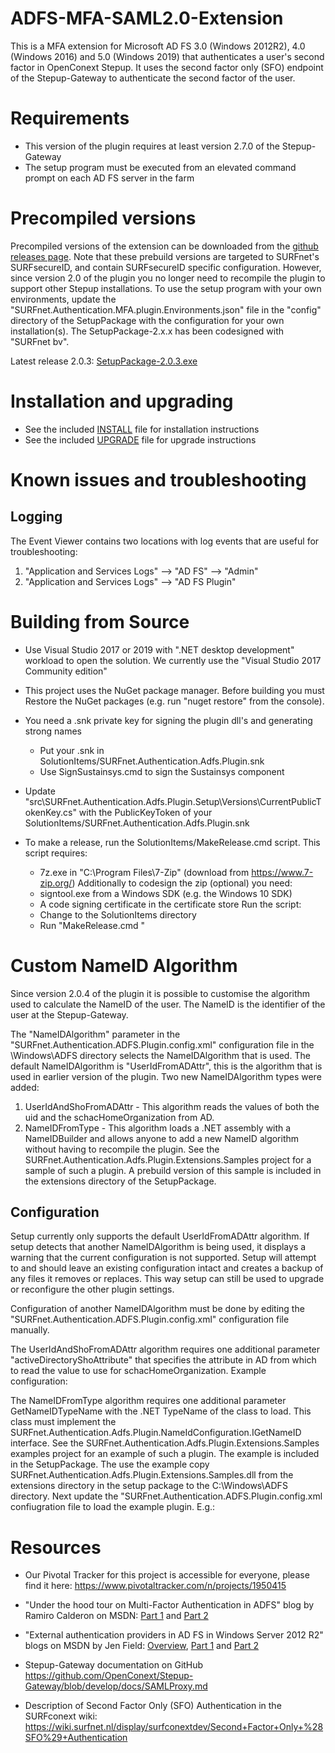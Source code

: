 ADFS-MFA-SAML2.0-Extension
==========================

This is a MFA extension for Microsoft AD FS 3.0 (Windows 2012R2),
4.0 (Windows 2016) and 5.0 (Windows 2019) that authenticates a user's
second factor in OpenConext Stepup. It uses the second factor only (SFO)
endpoint of the Stepup-Gateway to authenticate the second factor of the
user.


Requirements
============

* This version of the plugin requires at least version 2.7.0 of the
  Stepup-Gateway
* The setup program must be executed from an elevated command prompt on
  each AD FS server in the farm


Precompiled versions
====================

Precompiled versions of the extension can be downloaded from the
[github releases page](https://github.com/SURFnet/ADFS-MFA-SAML2.0-Extension/releases).
Note that these prebuild versions are targeted to SURFnet's SURFsecureID,
and contain SURFsecureID specific configuration.
However, since version 2.0 of the plugin you no longer need to recompile
the plugin to support other Stepup installations. To use the setup program
with your own environments, update the "SURFnet.Authentication.MFA.plugin.Environments.json"
file in the "config" directory of the SetupPackage with the configuration
for your own installation(s).
The SetupPackage-2.x.x has been codesigned with "SURFnet bv".

Latest release 2.0.3: [SetupPackage-2.0.3.exe](https://github.com/SURFnet/ADFS-MFA-SAML2.0-Extension/releases/download/2.0.3/SetupPackage-2.0.3.exe)


Installation and upgrading
==========================

* See the included [INSTALL](INSTALL) file for installation instructions
* See the included [UPGRADE](UPGRADE) file for upgrade instructions


Known issues and troubleshooting
================================

Logging
-------

The Event Viewer contains two locations with log events that are useful
for troubleshooting:

1. "Application and Services Logs" --> "AD FS" --> "Admin"
2. "Application and Services Logs" --> "AD FS Plugin"


Building from Source
====================

* Use Visual Studio 2017 or 2019 with ".NET desktop development"
  workload to open the solution. We currently use the "Visual Studio 2017 Community edition"

* This project uses the NuGet package manager. Before building you must
  Restore the NuGet packages (e.g. run "nuget restore" from the console).

* You need a .snk private key for signing the plugin dll's and generating
  strong names
  - Put your .snk in SolutionItems/SURFnet.Authentication.Adfs.Plugin.snk
  - Use SignSustainsys.cmd to sign the Sustainsys component
  
* Update "src\SURFnet.Authentication.Adfs.Plugin.Setup\Versions\CurrentPublicTokenKey.cs"
  with the PublicKeyToken of your SolutionItems/SURFnet.Authentication.Adfs.Plugin.snk

* To make a release, run the SolutionItems/MakeRelease.cmd script. This script
  requires:
  * 7z.exe in "C:\Program Files\7-Zip\" (download from https://www.7-zip.org/)
  Additionally to codesign the zip (optional) you need:
  * signtool.exe from a Windows SDK (e.g. the Windows 10 SDK)
  * A code signing certificate in the certificate store
  Run the script:
  * Change to the SolutionItems directory
  * Run "MakeRelease.cmd <version>"

Custom NameID Algorithm
=======================

Since version 2.0.4 of the plugin it is possible to customise the algorithm used to
calculate the NameID of the user. The NameID is the identifier of the user at the
Stepup-Gateway.

The "NameIDAlgorithm" parameter in the "SURFnet.Authentication.ADFS.Plugin.config.xml" 
configuration file in the \Windows\ADFS directory selects the NameIDAlgorithm that is used.
The default NameIDAlgorithm is "UserIdFromADAttr", this is the algorithm that is used
in earlier version of the plugin. Two new NameIDAlgorithm types were added:

1. UserIdAndShoFromADAttr - This algorithm reads the values of both the uid and the 
   schacHomeOrganization from AD. 
2. NameIDFromType - This algorithm loads a .NET assembly with a NameIDBuilder and allows
   anyone to add a new NameID algorithm without having to recompile the plugin.
   See the SURFnet.Authentication.Adfs.Plugin.Extensions.Samples project for a sample
   of such a plugin. A prebuild version of this sample is included in the extensions 
   directory of the SetupPackage.

Configuration
-------------

Setup currently only supports the default UserIdFromADAttr algorithm. If setup detects that
another NameIDAlgorithm is being used, it displays a warning that the current configuration
is not supported. Setup will attempt to and should leave an existing configuration intact 
and creates a backup of any files it removes or replaces. This way setup can still be used
to upgrade or reconfigure the other plugin settings.

Configuration of another NameIDAlgorithm must be done by editing the 
"SURFnet.Authentication.ADFS.Plugin.config.xml" configuration file manually.

The UserIdAndShoFromADAttr algorithm requires one additional parameter 
"activeDirectoryShoAttribute" that specifies the attribute in AD from which to read
the value to use for schacHomeOrganization. Example configuration:

<?xml version="1.0" encoding="utf-8" ?>
<SfoMfaExtension 
  NameIdAlgorithm="UserIdAndShoFromADAttr"
  minimalLoa="http://test.surfconext.nl/assurance/sfo-level2"
  activeDirectoryShoAttribute="department"
  activeDirectoryUserIdAttribute="employeeNumber" />

The NameIDFromType algorithm requires one additional parameter GetNameIDTypeName
with the .NET TypeName of the class to load. This class must implement the 
SURFnet.Authentication.Adfs.Plugin.NameIdConfiguration.IGetNameID interface.
See the SURFnet.Authentication.Adfs.Plugin.Extensions.Samples examples project
for an example of such a plugin. The example is included in the SetupPackage.
The use the example copy SURFnet.Authentication.Adfs.Plugin.Extensions.Samples.dll
from the extensions directory in the setup package to the C:\Windows\ADFS directory.
Next update the "SURFnet.Authentication.ADFS.Plugin.config.xml confiugration file
to load the example plugin. E.g.:

<?xml version="1.0" encoding="utf-8" ?>
<SfoMfaExtension minimalLoa="http://pilot.surfconext.nl/assurance/sfo-level2"
                 NameIdAlgorithm="NameIDFromType"
                 GetNameIDTypeName="SURFnet.Authentication.Adfs.Plugin.Extensions.Samples.NameIDBuilder, SURFnet.Authentication.Adfs.Plugin.Extensions.Samples, Version=1.0.0.0, Culture=neutral, PublicKeyToken=null"
                 UidAttribute1="employeeNumber"
                 Domain1="D2012"
                 Sho1="institution-a.example.com"
                 UidAttribute2="sAMAccountName"
                 Domain2="D2019"
                 Sho2="institution-b.example.com">
</SfoMfaExtension>


Resources
=========

* Our Pivotal Tracker for this project is accessible for everyone,
  please find it here: https://www.pivotaltracker.com/n/projects/1950415

* "Under the hood tour on Multi-Factor Authentication in ADFS" blog by
  Ramiro Calderon on MSDN: [Part 1](https://blogs.msdn.microsoft.com/ramical/2014/01/30/under-the-hood-tour-on-multi-factor-authentication-in-adfs-part-1-policy/) and [Part 2](https://blogs.msdn.microsoft.com/ramical/2014/02/18/under-the-hood-tour-on-multi-factor-authentication-in-adfs-part-2-mfa-aware-relying-parties/)

* "External authentication providers in AD FS in Windows Server 2012 R2"
  blogs on MSDN by Jen Field: [Overview](https://blogs.msdn.microsoft.com/jenfieldmsft/2014/03/24/external-authentication-providers-in-ad-fs-in-windows-server-2012-r2-overview/), [Part 1](https://blogs.msdn.microsoft.com/jenfieldmsft/2014/03/24/build-your-own-external-authentication-provider-for-ad-fs-in-windows-server-2012-r2-walk-through-part-1/) and [Part 2](https://blogs.msdn.microsoft.com/jenfieldmsft/2014/03/24/build-your-own-external-authentication-provider-for-ad-fs-in-windows-server-2012-r2-walk-through-part-2/)

* Stepup-Gateway documentation on GitHub https://github.com/OpenConext/Stepup-Gateway/blob/develop/docs/SAMLProxy.md

* Description of Second Factor Only (SFO) Authentication in the SURFconext wiki: https://wiki.surfnet.nl/display/surfconextdev/Second+Factor+Only+%28SFO%29+Authentication
